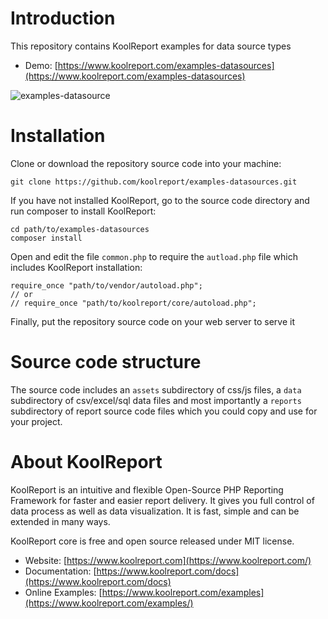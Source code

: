 # Introduction

This repository contains KoolReport examples for data source types

* Demo: [https://www.koolreport.com/examples-datasources](https://www.koolreport.com/examples-datasources)

![examples-datasource](examples-datasource.png)

# Installation

Clone or download the repository source code into your machine:

```
git clone https://github.com/koolreport/examples-datasources.git
```
If you have not installed KoolReport, go to the source code directory and run composer to install KoolReport:

```
cd path/to/examples-datasources
composer install
```

Open and edit the file `common.php` to require the `autload.php` file 
which includes KoolReport installation:

```
require_once "path/to/vendor/autoload.php";
// or
// require_once "path/to/koolreport/core/autoload.php";
```

Finally, put the repository source code on your web server to serve it

# Source code structure

The source code includes an `assets` subdirectory of css/js files, a `data` subdirectory of csv/excel/sql data files 
and most importantly a `reports` subdirectory of report source code files which you could copy and use for your project.


# About KoolReport

KoolReport is an intuitive and flexible Open-Source PHP Reporting Framework for faster and easier report delivery. It gives you full control of data process as well as data visualization. It is fast, simple and can be extended in many ways.

KoolReport core is free and open source released under MIT license.

* Website: [https://www.koolreport.com](https://www.koolreport.com/)
* Documentation: [https://www.koolreport.com/docs](https://www.koolreport.com/docs)  
* Online Examples: [https://www.koolreport.com/examples](https://www.koolreport.com/examples/)